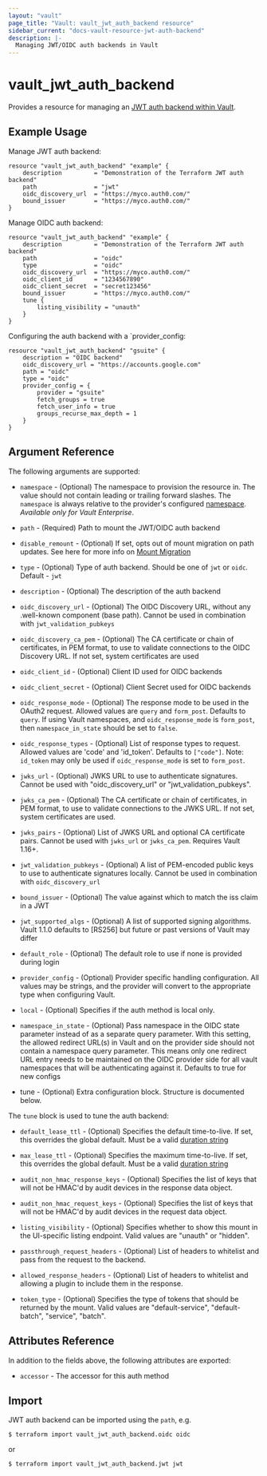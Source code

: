 ```yaml
---
layout: "vault"
page_title: "Vault: vault_jwt_auth_backend resource"
sidebar_current: "docs-vault-resource-jwt-auth-backend"
description: |-
  Managing JWT/OIDC auth backends in Vault
---
```


# vault\_jwt\_auth\_backend

Provides a resource for managing an
[JWT auth backend within Vault](https://www.vaultproject.io/docs/auth/jwt.html).

## Example Usage

Manage JWT auth backend:

```hcl
resource "vault_jwt_auth_backend" "example" {
    description         = "Demonstration of the Terraform JWT auth backend"
    path                = "jwt"
    oidc_discovery_url  = "https://myco.auth0.com/"
    bound_issuer        = "https://myco.auth0.com/"
}
```

Manage OIDC auth backend:

```hcl
resource "vault_jwt_auth_backend" "example" {
    description         = "Demonstration of the Terraform JWT auth backend"
    path                = "oidc"
    type                = "oidc"
    oidc_discovery_url  = "https://myco.auth0.com/"
    oidc_client_id      = "1234567890"
    oidc_client_secret  = "secret123456"
    bound_issuer        = "https://myco.auth0.com/"
    tune {
        listing_visibility = "unauth"
    }
}
```

Configuring the auth backend with a `provider_config:

```hcl
resource "vault_jwt_auth_backend" "gsuite" {
    description = "OIDC backend"
    oidc_discovery_url = "https://accounts.google.com"
    path = "oidc"
    type = "oidc"
    provider_config = {
        provider = "gsuite"
        fetch_groups = true
        fetch_user_info = true
        groups_recurse_max_depth = 1
    }
}
```


## Argument Reference

The following arguments are supported:

* `namespace` - (Optional) The namespace to provision the resource in.
  The value should not contain leading or trailing forward slashes.
  The `namespace` is always relative to the provider's configured [namespace](/docs/providers/vault/index.html#namespace).
   *Available only for Vault Enterprise*.

* `path` - (Required) Path to mount the JWT/OIDC auth backend

* `disable_remount` - (Optional) If set, opts out of mount migration on path updates.
  See here for more info on [Mount Migration](https://www.vaultproject.io/docs/concepts/mount-migration)

* `type` - (Optional) Type of auth backend. Should be one of `jwt` or `oidc`. Default - `jwt`

* `description` - (Optional) The description of the auth backend

* `oidc_discovery_url` - (Optional) The OIDC Discovery URL, without any .well-known component (base path). Cannot be used in combination with `jwt_validation_pubkeys`

* `oidc_discovery_ca_pem` - (Optional) The CA certificate or chain of certificates, in PEM format, to use to validate connections to the OIDC Discovery URL. If not set, system certificates are used

* `oidc_client_id` - (Optional) Client ID used for OIDC backends

* `oidc_client_secret` - (Optional) Client Secret used for OIDC backends

* `oidc_response_mode` - (Optional) The response mode to be used in the OAuth2 request. Allowed values are `query` and `form_post`. Defaults to `query`. If using Vault namespaces, and `oidc_response_mode` is `form_post`, then `namespace_in_state` should be set to `false`.

* `oidc_response_types` - (Optional) List of response types to request. Allowed values are 'code' and 'id_token'. Defaults to `["code"]`. Note: `id_token` may only be used if `oidc_response_mode` is set to `form_post`.

* `jwks_url` - (Optional) JWKS URL to use to authenticate signatures. Cannot be used with "oidc_discovery_url" or "jwt_validation_pubkeys".

* `jwks_ca_pem` - (Optional) The CA certificate or chain of certificates, in PEM format, to use to validate connections to the JWKS URL. If not set, system certificates are used.

* `jwks_pairs` - (Optional) List of JWKS URL and optional CA certificate pairs. Cannot be used with `jwks_url` or `jwks_ca_pem`. Requires Vault 1.16+.

* `jwt_validation_pubkeys` - (Optional) A list of PEM-encoded public keys to use to authenticate signatures locally. Cannot be used in combination with `oidc_discovery_url`

* `bound_issuer` - (Optional) The value against which to match the iss claim in a JWT

* `jwt_supported_algs` - (Optional) A list of supported signing algorithms. Vault 1.1.0 defaults to [RS256] but future or past versions of Vault may differ

* `default_role` - (Optional) The default role to use if none is provided during login

* `provider_config` - (Optional) Provider specific handling configuration. All values may be strings, and the provider will convert to the appropriate type when configuring Vault.

* `local` - (Optional) Specifies if the auth method is local only.

* `namespace_in_state` - (Optional) Pass namespace in the OIDC state parameter instead of as a separate query parameter. With this setting, the allowed redirect URL(s) in Vault and on the provider side should not contain a namespace query parameter. This means only one redirect URL entry needs to be maintained on the OIDC provider side for all vault namespaces that will be authenticating against it. Defaults to true for new configs

* tune - (Optional) Extra configuration block. Structure is documented below.

The `tune` block is used to tune the auth backend:

* `default_lease_ttl` - (Optional) Specifies the default time-to-live.
  If set, this overrides the global default.
  Must be a valid [duration string](https://golang.org/pkg/time/#ParseDuration)

* `max_lease_ttl` - (Optional) Specifies the maximum time-to-live.
  If set, this overrides the global default.
  Must be a valid [duration string](https://golang.org/pkg/time/#ParseDuration)

* `audit_non_hmac_response_keys` - (Optional) Specifies the list of keys that will
  not be HMAC'd by audit devices in the response data object.

* `audit_non_hmac_request_keys` - (Optional) Specifies the list of keys that will
  not be HMAC'd by audit devices in the request data object.

* `listing_visibility` - (Optional) Specifies whether to show this mount in
  the UI-specific listing endpoint. Valid values are "unauth" or "hidden".

* `passthrough_request_headers` - (Optional) List of headers to whitelist and
  pass from the request to the backend.

* `allowed_response_headers` - (Optional) List of headers to whitelist and allowing
  a plugin to include them in the response.

* `token_type` - (Optional) Specifies the type of tokens that should be returned by
  the mount. Valid values are "default-service", "default-batch", "service", "batch".

## Attributes Reference

In addition to the fields above, the following attributes are exported:

* `accessor` - The accessor for this auth method

## Import

JWT auth backend can be imported using the `path`, e.g.

```
$ terraform import vault_jwt_auth_backend.oidc oidc
```

or

```
$ terraform import vault_jwt_auth_backend.jwt jwt
```
